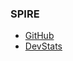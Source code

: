 ### SPIRE

- [GitHub](https://github.com/spiffe/spire)
- [DevStats](https://spire.devstats.cncf.io/)
